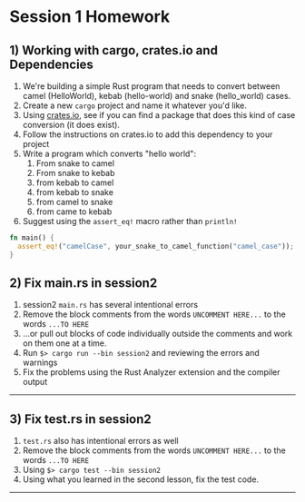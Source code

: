 # Session 1 Homework

## 1) Working with cargo, crates.io and Dependencies

1. We're building a simple Rust program that needs to convert between camel (HelloWorld), kebab (hello-world) and snake (hello_world) cases.
1. Create a new `cargo` project and name it whatever you'd like.
1. Using [crates.io](https://crates.io/), see if you can find a package that does this kind of case conversion (it does exist).
1. Follow the instructions on crates.io to add this dependency to your project
1. Write a program which converts "hello world":
   1. From snake to camel
   1. From snake to kebab
   1. from kebab to camel
   1. from kebab to snake
   1. from camel to snake
   1. from came to kebab
1. Suggest using the `assert_eq!` macro rather than `println!`

```rust
fn main() {
  assert_eq!("camelCase", your_snake_to_camel_function("camel_case"));
}
```

## 2) Fix main.rs in session2

1. session2 `main.rs` has several intentional errors
1. Remove the block comments from the words `UNCOMMENT HERE...` to the words `...TO HERE`
1. ...or pull out blocks of code individually outside the comments and work on them one at a time.
1. Run `$> cargo run --bin session2` and reviewing the errors and warnings
1. Fix the problems using the Rust Analyzer extension and the compiler output

---

## 3) Fix test.rs in session2

1. `test.rs` also has intentional errors as well
1. Remove the block comments from the words `UNCOMMENT HERE...` to the words `...TO HERE`
1. Using `$> cargo test --bin session2`
1. Using what you learned in the second lesson, fix the test code.

---
